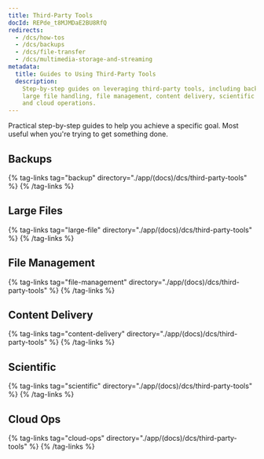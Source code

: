 ```yaml
---
title: Third-Party Tools
docId: REPde_t8MJMDaE2BU8RfQ
redirects:
  - /dcs/how-tos
  - /dcs/backups
  - /dcs/file-transfer
  - /dcs/multimedia-storage-and-streaming
metadata:
  title: Guides to Using Third-Party Tools
  description:
    Step-by-step guides on leveraging third-party tools, including backups,
    large file handling, file management, content delivery, scientific applications,
    and cloud operations.
---
```


Practical step-by-step guides to help you achieve a specific goal. Most useful when you're trying to get something done.

## Backups

{% tag-links tag="backup" directory="./app/(docs)/dcs/third-party-tools" %}
{% /tag-links %}

## Large Files

{% tag-links tag="large-file" directory="./app/(docs)/dcs/third-party-tools" %}
{% /tag-links %}

## File Management

{% tag-links tag="file-management" directory="./app/(docs)/dcs/third-party-tools" %}
{% /tag-links %}

## Content Delivery

{% tag-links tag="content-delivery" directory="./app/(docs)/dcs/third-party-tools" %}
{% /tag-links %}

## Scientific

{% tag-links tag="scientific" directory="./app/(docs)/dcs/third-party-tools" %}
{% /tag-links %}

## Cloud Ops

{% tag-links tag="cloud-ops" directory="./app/(docs)/dcs/third-party-tools" %}
{% /tag-links %}
